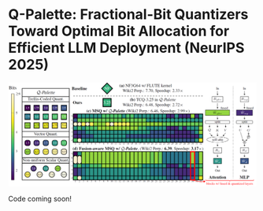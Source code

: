 # Q-Palette: Fractional-Bit Quantizers Toward Optimal Bit Allocation for Efficient LLM Deployment (NeurIPS 2025)

<img src="assets/figure1.png" width="800">

Code coming soon!